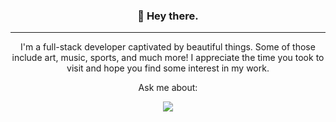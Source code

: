 <h3 align="center">👻 Hey there.</h3>

---
<p align="center">I'm a full-stack developer captivated by beautiful things. Some of those include art, music, sports, and much more! I appreciate the time you took to visit and hope you find some interest in my work.</p>

<p align="center">Ask me about: </p>

<div align="center">
  <img src="https://github-readme-streak-stats.herokuapp.com/?user=brandontaylor156&theme=monokai&hide_border=false" />
</div>
